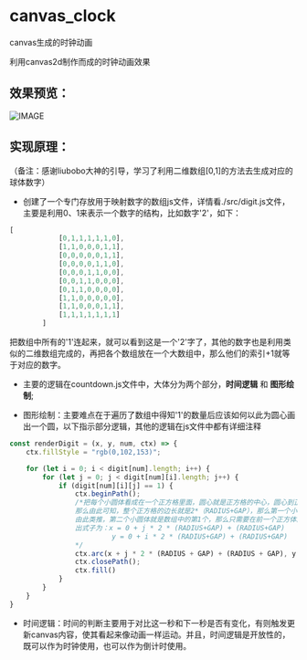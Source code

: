 # canvas_clock
canvas生成的时钟动画

利用canvas2d制作而成的时钟动画效果

## 效果预览：
![IMAGE](https://github.com/ChrisLee0211/canvas_clock/blob/master/src/example01.gif)

## 实现原理：
（备注：感谢liubobo大神的引导，学习了利用二维数组[0,1]的方法去生成对应的球体数字）
- 创建了一个专门存放用于映射数字的数组js文件，详情看./src/digit.js文件，主要是利用0、1来表示一个数字的结构，比如数字'2'，如下：
```JavaScript
[
            [0,1,1,1,1,1,0],
            [1,1,0,0,0,1,1],
            [0,0,0,0,0,1,1],
            [0,0,0,0,1,1,0],
            [0,0,0,1,1,0,0],
            [0,0,1,1,0,0,0],
            [0,1,1,0,0,0,0],
            [1,1,0,0,0,0,0],
            [1,1,0,0,0,1,1],
            [1,1,1,1,1,1,1]
        ]
```
把数组中所有的'1'连起来，就可以看到这是一个'2'字了，其他的数字也是利用类似的二维数组完成的，再把各个数组放在一个大数组中，那么他们的索引+1就等于对应的数字。
- 主要的逻辑在countdown.js文件中，大体分为两个部分，**时间逻辑** 和 **图形绘制**;

- 图形绘制：主要难点在于遍历了数组中得知'1'的数量后应该如何以此为圆心画出一个圆，以下指示部分逻辑，其他的逻辑在js文件中都有详细注释
```JavaScript
const renderDigit = (x, y, num, ctx) => {
    ctx.fillStyle = "rgb(0,102,153)";

    for (let i = 0; i < digit[num].length; i++) {
        for (let j = 0; j < digit[num][i].length; j++) {
            if (digit[num][i][j] == 1) {
                ctx.beginPath();
                /*把每个小圆体看成在一个正方格里面，圆心就是正方格的中心，圆心到正方格边缘的距离就是（半径+圆边与正方格边的距离），也就是RADIUS+GAP,
                那么由此可知，整个正方格的边长就是2*（RADIUS+GAP），那么第一个小圆体，对应二位数组里就是第0个的位置，所以它的圆心位置，就是RADIUS+GAP；
                由此类推，第二个小圆体就是数组中的第1个，那么只需要在前一个正方体的边长后再加（RADIUS+GAP）就能拿到圆心的x坐标，Y坐标同理，于是可以推导
                出式子为：x = 0 + j * 2 * (RADIUS+GAP) + (RADIUS+GAP)
                         y = 0 + i * 2 * (RADIUS+GAP) + (RADIUS+GAP)
                */
                ctx.arc(x + j * 2 * (RADIUS + GAP) + (RADIUS + GAP), y + i * 2 * (RADIUS + GAP) + (RADIUS + GAP), RADIUS, 0, Math.PI * 2);
                ctx.closePath();
                ctx.fill()
            }
        }
    }
}

```

- 时间逻辑：时间的判断主要用于对比这一秒和下一秒是否有变化，有则触发更新canvas内容，使其看起来像动画一样运动。并且，时间逻辑是开放性的，既可以作为时钟使用，也可以作为倒计时使用。
